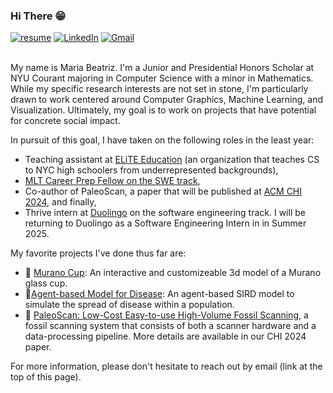 <h3> Hi There 😁 </h3>
 <a href="https://mariabeatrizsilva.github.io/resume/MariaBeatriz_Silva_Resume-2.pdf"><img img src="https://img.shields.io/badge/access-my_resume-8A2BE2" alt="resume"/></a>
<a href="https://www.linkedin.com/in/mariabiasilva/"><img src="https://img.shields.io/badge/linkedin-%230A66C2.svg?style=plastic&logo=linkedin&logoColor=white" alt="LinkedIn"/></a>
<a href="mailto:mariasilva@nyu.edu"><img img src="https://img.shields.io/badge/gmail-%23EA4335.svg?style=plastic&logo=gmail&logoColor=white" alt="Gmail"/></a>
<br> <br>


My name is Maria Beatriz. I'm a Junior and Presidential Honors Scholar at NYU Courant majoring in Computer Science with a minor in Mathematics. While my specific research interests are not set in stone, I'm particularly drawn to work centered around Computer Graphics, Machine Learning, and Visualization. Ultimately, my goal is to work on projects that have potential for concrete social impact. 


In pursuit of this goal, I have taken on the following roles in the least year: 
- Teaching assistant at [ELiTE Education](http://www.elite-education.org) (an organization that teaches CS to NYC high schoolers from underrepresented backgrounds),
- [MLT Career Prep Fellow on the SWE track](https://info.mlt.org/career-prep-software-engineering-swe?_gl=1*1go9dov*_ga*NDkyMDQ2NDgyLjE3MTIzODE1NTY.*_ga_4QFCKC472T*MTcxMjM4MTU1NS4xLjAuMTcxMjM4MTU1NS4wLjAuMA..),
- Co-author of PaleoScan, a paper that will be published at [ACM CHI 2024](https://chi2024.acm.org), and finally,
- Thrive intern at [Duolingo](https://www.duolingo.com) on the software engineering track. I will be returning to Duolingo as a Software Engineering Intern in in Summer 2025. 

My favorite projects I've done thus far are:
- :wine_glass: [Murano Cup](https://mariabeatrizsilva.github.io/murano/index.html): An interactive and customizeable 3d model of a Murano glass cup.
- 🦠[Agent-based Model for Disease](https://github.com/mariabeatrizsilva/AgentBasedModeling): An agent-based SIRD model to simulate the spread of disease within a population.
- :sauropod: [PaleoScan: Low-Cost Easy-to-use High-Volume Fossil Scanning](https://dl.acm.org/doi/10.1145/3613904.3642020), a fossil scanning system that consists of both a scanner hardware and a data-processing pipeline. More details are available in our CHI 2024 paper. 

For more information, please don't hesitate to reach out by email (link at the top of this page).


